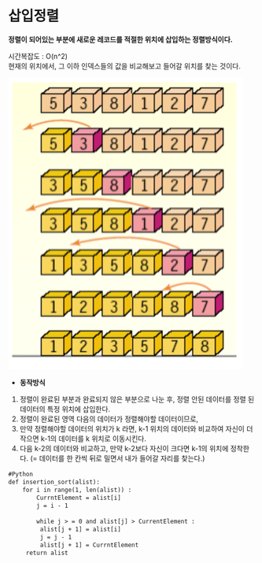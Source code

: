 # 삽입정렬

**정렬이 되어있는 부분에 새로운 레코드를 적절한 위치에 삽입하는 정렬방식이다.**

시간복잡도 : O\(n^2\)   
현재의 위치에서, 그 이하 인덱스들의 값을 비교해보고 들어갈 위치를 찾는 것이다.

![](../../.gitbook/assets/2018-06-24-5.43.56.png)

- **동작방식**

1. 정렬이 완료된 부분과 완료되지 않은 부분으로 나눈 후, 정렬 안된 데이터를 정렬 된 데이터의 특정 위치에 삽입한다.
2. 정렬이 완료된 영역 다음의 데이터가 정렬해야할 데이터이므로,
3. 만약 정렬해야할 데이터의 위치가 k 라면,  k-1 위치의 데이터와 비교하여 자신이 더 작으면 k-1의 데이터를 k 위치로 이동시킨다.
4. 다음 k-2의 데이터와 비교하고, 만약 k-2보다 자신이 크다면  k-1의 위치에 정착한다. \(= 데이터를 한 칸씩 뒤로 밀면서 내가 들어갈 자리를 찾는다.\)

```text
#Python
def insertion_sort(alist):
    for i in range(1, len(alist)) :
        CurrntElement = alist[i]
        j = i - 1
        
        while j > = 0 and alist[j] > CurrentElement :
         alist[j + 1] = alist[i]
         j = j - 1
         alist[j + 1] = CurrntElement
     return alist
```



